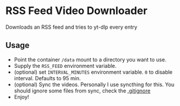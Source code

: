 # RSS Feed Video Downloader

Downloads an RSS feed and tries to yt-dlp every entry

## Usage

- Point the container `/data` mount to a directory you want to use.
- Supply the `RSS_FEED` environment variable.
- (optional) set `INTERVAL_MINUTES` environment variable. `0` to disable
  interval. Defaults to 95 min.
- (optional) Sync the videos. Personally I use syncthing for this. You should
  ignore some files from sync, check the [.gitignore](.gitignore)
- Enjoy!
